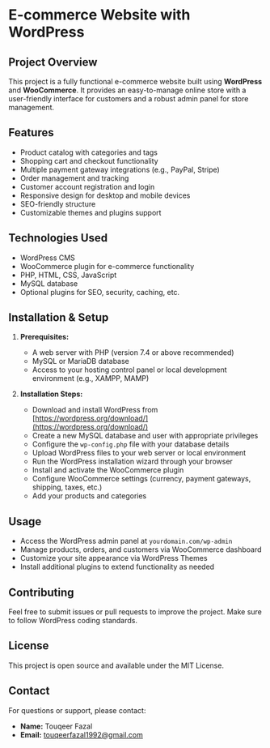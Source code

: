 # E-commerce Website with WordPress

## Project Overview
This project is a fully functional e-commerce website built using **WordPress** and **WooCommerce**. It provides an easy-to-manage online store with a user-friendly interface for customers and a robust admin panel for store management.

## Features
- Product catalog with categories and tags
- Shopping cart and checkout functionality
- Multiple payment gateway integrations (e.g., PayPal, Stripe)
- Order management and tracking
- Customer account registration and login
- Responsive design for desktop and mobile devices
- SEO-friendly structure
- Customizable themes and plugins support

## Technologies Used
- WordPress CMS
- WooCommerce plugin for e-commerce functionality
- PHP, HTML, CSS, JavaScript
- MySQL database
- Optional plugins for SEO, security, caching, etc.

## Installation & Setup
1. **Prerequisites:**
   - A web server with PHP (version 7.4 or above recommended)
   - MySQL or MariaDB database
   - Access to your hosting control panel or local development environment (e.g., XAMPP, MAMP)

2. **Installation Steps:**
   - Download and install WordPress from [https://wordpress.org/download/](https://wordpress.org/download/)
   - Create a new MySQL database and user with appropriate privileges
   - Configure the `wp-config.php` file with your database details
   - Upload WordPress files to your web server or local environment
   - Run the WordPress installation wizard through your browser
   - Install and activate the WooCommerce plugin
   - Configure WooCommerce settings (currency, payment gateways, shipping, taxes, etc.)
   - Add your products and categories

## Usage
- Access the WordPress admin panel at `yourdomain.com/wp-admin`
- Manage products, orders, and customers via WooCommerce dashboard
- Customize your site appearance via WordPress Themes
- Install additional plugins to extend functionality as needed

## Contributing
Feel free to submit issues or pull requests to improve the project. Make sure to follow WordPress coding standards.

## License
This project is open source and available under the MIT License.

## Contact
For questions or support, please contact:

- **Name:** Touqeer Fazal
- **Email:** touqeerfazal1992@gmail.com 



